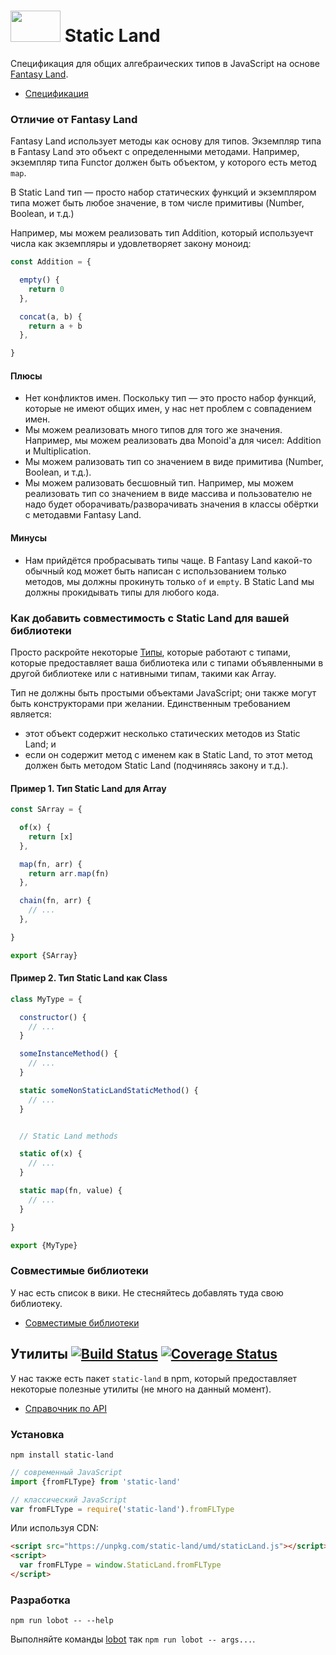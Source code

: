 # <img width="80" height="50" src="./logo/logo.png" /> Static Land

Спецификация для общих алгебраических типов в JavaScript на основе [Fantasy Land](https://github.com/devSchacht/fantasy-land).

* [Спецификация](docs/spec.md)

### Отличие от Fantasy Land

Fantasy Land использует методы как основу для типов. Экземпляр типа в Fantasy Land
это объект с определенными методами. Например, экземпляр типа Functor должен быть объектом, у которого есть метод `map`.

В Static Land тип — просто набор статических функций и экземпляром типа может быть любое значение, в том числе примитивы (Number, Boolean, и т.д.)

Например, мы можем реализовать тип Addition, который используечт числа как экземпляры и удовлетворяет закону моноид:

```js
const Addition = {

  empty() {
    return 0
  },

  concat(a, b) {
    return a + b
  },

}
```

#### Плюсы

  - Нет конфликтов имен. Поскольку тип — это просто набор функций, которые не имеют общих имен, у нас нет проблем с совпадением имен.
  - Мы можем реализовать много типов для того же значения. Например, мы можем реализовать два Monoid'a для чисел: Addition и Multiplication.
  - Мы можем рализовать тип со значением в виде примитива (Number, Boolean, и т.д.).
  - Мы можем рализовать бесшовный тип. Например, мы можем реализовать тип со значением в виде массива и пользователю не надо будет оборачивать/разворачивать значения в классы обёртки с методавми Fantasy Land.

#### Минусы

  - Нам прийдётся пробрасывать типы чаще. В Fantasy Land какой-то обычный код может быть написан с использованием только методов, мы должны прокинуть только `of` и `empty`. В Static Land мы должны прокидывать типы для любого кода.

### Как добавить совместимость с Static Land для вашей библиотеки

Просто раскройте некоторые [Типы](docs/spec.md#type), которые работают с типами, которые предоставляет ваша библиотека или с типами объявленными в другой библиотеке или с нативными типам, такими как Array.

Тип не должны быть простыми объектами JavaScript; они также могут быть конструкторами при желании. Единственным требованием является:

- этот объект содержит несколько статических методов из Static Land; и
- если он содержит метод с именем как в Static Land, то этот метод должен быть методом Static Land (подчиняясь закону и т.д.).

#### Пример 1. Тип Static Land для Array

```js
const SArray = {

  of(x) {
    return [x]
  },

  map(fn, arr) {
    return arr.map(fn)
  },

  chain(fn, arr) {
    // ...
  },

}

export {SArray}
```

#### Пример 2. Тип Static Land как Class

```js
class MyType = {

  constructor() {
    // ...
  }

  someInstanceMethod() {
    // ...
  }

  static someNonStaticLandStaticMethod() {
    // ...
  }


  // Static Land methods

  static of(x) {
    // ...
  }

  static map(fn, value) {
    // ...
  }

}

export {MyType}
```

### Совместимые библиотеки

У нас есть список в вики. Не стесняйтесь добавлять туда свою библиотеку.

- [Совместимые библиотеки](https://github.com/rpominov/static-land/wiki/Compatible-libraries)


## Утилиты [![Build Status](https://travis-ci.org/rpominov/static-land.svg?branch=master)](https://travis-ci.org/rpominov/static-land) [![Coverage Status](https://coveralls.io/repos/github/rpominov/static-land/badge.svg?branch=master)](https://coveralls.io/github/rpominov/static-land?branch=master)

У нас также есть пакет `static-land` в npm, который предоставляет некоторые полезные утилиты (не много на данный момент).

* [Справочник по API](docs/API.md)

### Установка

```console
npm install static-land
```

```js
// современный JavaScript
import {fromFLType} from 'static-land'

// классический JavaScript
var fromFLType = require('static-land').fromFLType
```

Или используя CDN:

```html
<script src="https://unpkg.com/static-land/umd/staticLand.js"></script>
<script>
  var fromFLType = window.StaticLand.fromFLType
</script>
```

### Разработка

```console
npm run lobot -- --help
```

Выполняйте команды [lobot](https://github.com/rpominov/lobot) так `npm run lobot -- args...`.

